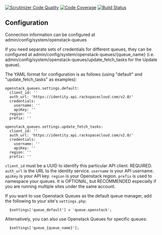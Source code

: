 [![Scrutinizer Code Quality](https://scrutinizer-ci.com/g/VeggieMeat/openstack_queues/badges/quality-score.png?b=8.x-1.x)](https://scrutinizer-ci.com/g/VeggieMeat/openstack_queues/?branch=8.x-1.x)
[![Code Coverage](https://scrutinizer-ci.com/g/VeggieMeat/openstack_queues/badges/coverage.png?b=8.x-1.x)](https://scrutinizer-ci.com/g/VeggieMeat/openstack_queues/?branch=8.x-1.x)
[![Build Status](https://travis-ci.org/VeggieMeat/openstack_queues.svg?branch=8.x-1.x)](https://travis-ci.org/VeggieMeat/openstack_queues)

Configuration
-------------

Connection information can be configured at admin/config/system/openstack-queues

If you need separate sets of credentials for different queues, they can be configured at
admin/config/system/openstack-queues/{queue_name} (i.e. admin/config/system/openstack-queues/update_fetch_tasks for
the Update queue).

The YAML format for configuration is as follows (using "default" and "update_fetch_tasks" as examples):

```
openstack_queues.settings.default:
  client_id: ''
  auth_url: 'https://identity.api.rackspacecloud.com/v2.0/'
  credentials:
    username: ''
    apiKey: ''
  region: ''
  prefix: ''
  
openstack_queues.settings.update_fetch_tasks:
  client_id: ''
  auth_url: 'https://identity.api.rackspacecloud.com/v2.0/'
  credentials:
    username: ''
    apiKey: ''
  region: ''
  prefix: ''
```

`client_id` must be a UUID to identify this particular API client. REQUIRED.
`auth_url` is the URL to the identity service.
`username` is your API username.
`apiKey` is your API key.
`region` is your Openstack region.
`prefix` is used to namespace your queues. It is OPTIONAL, but RECOMMENDED especially if you are running multiple sites
under the same account.

If you want to use Openstack Queues as the default queue manager, add the following to
your site's `settings.php`:

```
  $settings['queue_default'] = 'queue.openstack';
```

Alternatively, you can also use Openstack Queues for specific queues:

```
  $settings['queue_{queue_name}'];
```